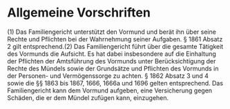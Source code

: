 # Allgemeine Vorschriften

(1) Das Familiengericht unterstützt den Vormund und berät ihn über seine Rechte und Pflichten bei der Wahrnehmung seiner Aufgaben. § 1861 Absatz 2 gilt entsprechend.(2) Das Familiengericht führt über die gesamte Tätigkeit des Vormunds die Aufsicht. Es hat dabei insbesondere auf die Einhaltung der Pflichten der Amtsführung des Vormunds unter Berücksichtigung der Rechte des Mündels sowie der Grundsätze und Pflichten des Vormunds in der Personen- und Vermögenssorge zu achten. § 1862 Absatz 3 und 4 sowie die §§ 1863 bis 1867, 1666, 1666a und 1696 gelten entsprechend. Das Familiengericht kann dem Vormund aufgeben, eine Versicherung gegen Schäden, die er dem Mündel zufügen kann, einzugehen. 

